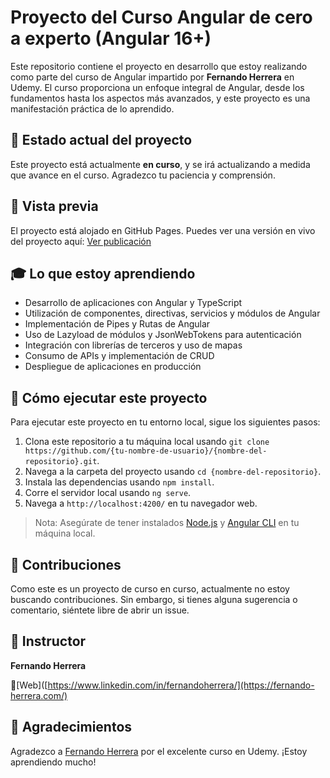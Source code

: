 # Proyecto del Curso Angular de cero a experto (Angular 16+)

Este repositorio contiene el proyecto en desarrollo que estoy realizando como parte del curso de Angular impartido por **Fernando Herrera** en Udemy. El curso proporciona un enfoque integral de Angular, desde los fundamentos hasta los aspectos más avanzados, y este proyecto es una manifestación práctica de lo aprendido.

## 🚧 Estado actual del proyecto
Este proyecto está actualmente **en curso**, y se irá actualizando a medida que avance en el curso. Agradezco tu paciencia y comprensión.

## 👀 Vista previa
El proyecto está alojado en GitHub Pages. Puedes ver una versión en vivo del proyecto aquí: [Ver publicación](https://jcamela.github.io/Angular-FernandoHerrera.github.io/)

## 🎓 Lo que estoy aprendiendo
* Desarrollo de aplicaciones con Angular y TypeScript
* Utilización de componentes, directivas, servicios y módulos de Angular
* Implementación de Pipes y Rutas de Angular
* Uso de Lazyload de módulos y JsonWebTokens para autenticación
* Integración con librerías de terceros y uso de mapas
* Consumo de APIs y implementación de CRUD
* Despliegue de aplicaciones en producción

## 🧪 Cómo ejecutar este proyecto
Para ejecutar este proyecto en tu entorno local, sigue los siguientes pasos:
1. Clona este repositorio a tu máquina local usando `git clone https://github.com/{tu-nombre-de-usuario}/{nombre-del-repositorio}.git`.
2. Navega a la carpeta del proyecto usando `cd {nombre-del-repositorio}`.
3. Instala las dependencias usando `npm install`.
4. Corre el servidor local usando `ng serve`.
5. Navega a `http://localhost:4200/` en tu navegador web.

> Nota: Asegúrate de tener instalados [Node.js](https://nodejs.org/en/) y [Angular CLI](https://cli.angular.io/) en tu máquina local.

## 🤝 Contribuciones
Como este es un proyecto de curso en curso, actualmente no estoy buscando contribuciones. Sin embargo, si tienes alguna sugerencia o comentario, siéntete libre de abrir un issue.

## 🎤 Instructor
**Fernando Herrera**

💼[Web]([https://www.linkedin.com/in/fernandoherrera/](https://fernando-herrera.com/)

## 🙏 Agradecimientos
Agradezco a [Fernando Herrera](https://www.udemy.com/user/fernandoherrera/) por el excelente curso en Udemy. ¡Estoy aprendiendo mucho!
